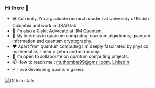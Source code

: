 ### Hi there 👋

<!-- ![](https://komarev.com/ghpvc/?username=ritu-thombre99&color=blueviolet) -->
- 💻 Currently, I'm a graduate research student at University of British Columbia and work in QSAR lab.
- 🔭 I’m also a Qiskit Advocate at IBM Quantum.
- 🌱 My interests in quantum computing: quantum algorithms, quantum information and quantum cryptography.
- ❤ Apart from quantum computing I'm deeply fascinated by physics, mathematics, linear algebra and astronomy.
- 💬 I’m open to collaborate on quantum computing projects.
- 📫 How to reach me : rituthombre99@gmail.com, [LinkedIn](https://www.linkedin.com/in/ritu-thombre/) 
- ⚡ I love developing quantum games

![Github stats](https://github-readme-stats.vercel.app/api?username=ritu-thombre99&count_private=true&theme=dark&show_icons=true)


<!-- 
![Top Languages Card](https://github-readme-stats.vercel.app/api/top-langs/?username=ritu-thombre99&langs_count=7&layout=compact)


 -->
